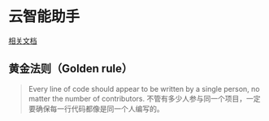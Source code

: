 # 云智能助手

[相关文档](http://link.devnode.cn)

## 黄金法则（Golden rule）

> Every line of code should appear to be written by a single person, no matter the number of contributors.
> 不管有多少人参与同一个项目，一定要确保每一行代码都像是同一个人编写的。
